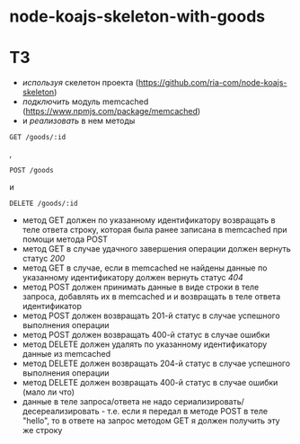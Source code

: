 # node-koajs-skeleton-with-goods

# ТЗ

- _используя_ скелетон проекта (https://github.com/ria-com/node-koajs-skeleton)
- _подключить_ модуль memcached (https://www.npmjs.com/package/memcached)
- и _реализовать_ в нем методы

```GET /goods/:id```

,

```POST /goods```

и

```DELETE /goods/:id```

- метод GET должен по указанному идентификатору возвращать в теле ответа строку, которая была ранее записана в memcached при помощи метода POST
- метод GET в случае удачного завершения операции должен вернуть статус *200*
- метод GET в случае, если в memcached не найдены данные по указанному идентификатору должен вернуть статус *404*
- метод POST должен принимать данные в виде строки в теле запроса, добавлять их в memcached и и возвращать в теле ответа идентификатор
- метод POST должен возвращать 201-й статус в случае успешного выполнения операции
- метод POST должен возвращать 400-й статус в случае ошибки
- метод DELETE должен удалять по указанному идентификатору данные из memcached
- метод DELETE должен возвращать 204-й статус в случае успешного выполнения операции
- метод DELETE должен возвращать 400-й статус в случае ошибки (мало ли что)
- данные в теле запроса/ответа не надо сериализировать/десереализировать - т.е. если я передал в методе POST в теле "hello", то в ответе на запрос методом GET я должен получить эту же строку